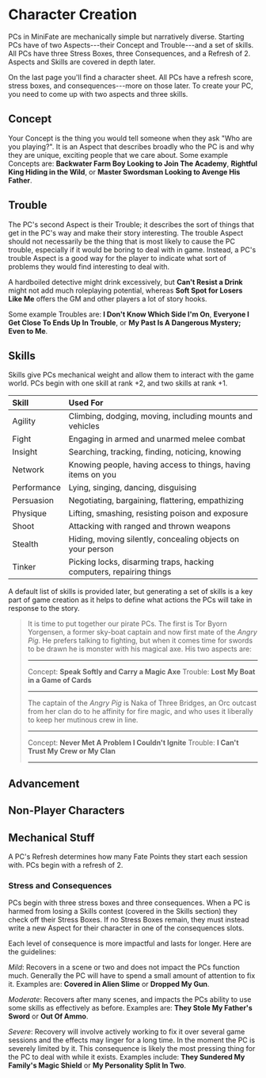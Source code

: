 # Character Creation

<!-- TODO: Example characters?

- Captain Ahab
- Captain Nemo
- Dracula
- Jean Valjean
- King Arthur
- Merlin
- Robin Hood
- Mulan

-->

<!-- TODO: This paragraph is clunky but important. Rewrite. -->

PCs in MiniFate are mechanically simple but narratively diverse. Starting PCs
have of two Aspects---their Concept and Trouble---and a set of skills. All PCs
have three Stress Boxes, three Consequences, and a Refresh of 2. Aspects and
Skills are covered in depth later.

<!-- TODO: integrate this and remove redundancy -->
On the last page you'll find a character sheet. All PCs have a refresh score,
stress boxes, and consequences---more on those later. To create your PC, you
need to come up with two aspects and three skills.

## Concept

<!-- TODO: Rewrite this to avoid ?". -->
Your Concept is the thing you would tell someone when they ask "Who are you
playing?". It is an Aspect that describes broadly who the PC is and why
they are unique, exciting people that we care about. Some example Concepts
are: **Backwater Farm Boy Looking to Join The Academy**, **Rightful
King Hiding in the Wild**, or **Master Swordsman Looking to Avenge His
Father**.

## Trouble

<!-- TODO: It's ok (even good!) if your Concept sometimes causes you trouble. It's
ok (even good!) if your trouble sometimes works to your benefit. The whole
point of aspects is that they prompt the players to riff off each other in fun
and unexpected ways.-->

<!-- TODO: Can we make this POP as much as the first sentence above? -->
The PC's second Aspect is their Trouble; it describes the sort of things that
get in the PC's way and make their story interesting. The trouble Aspect
should not necessarily be the thing that is most likely to cause the PC
trouble, especially if it would be boring to deal with in game.  Instead, a
PC's trouble Aspect is a good way for the player to indicate what sort of
problems they would find interesting to deal with.

A hardboiled detective might drink excessively, but **Can't Resist a
Drink** might not add much roleplaying potential, whereas **Soft Spot for
Losers Like Me** offers the GM and other players a lot of story hooks.

Some example Troubles are: **I Don't Know Which Side I'm On**,
**Everyone I Get Close To Ends Up In Trouble**, or **My Past Is A
Dangerous Mystery; Even to Me**.

## Skills

Skills give PCs mechanical weight and allow them to interact with the game
world. PCs begin with one skill at rank +2, and two skills at rank +1.

| Skill       | Used For                                                            |
|:------------|:--------------------------------------------------------------------|
| Agility     | Climbing, dodging, moving, including mounts and vehicles            |
| Fight       | Engaging in armed and unarmed melee combat                          |
| Insight     | Searching, tracking, finding, noticing, knowing                     |
| Network     | Knowing people, having access to things, having items on you        |
| Performance | Lying, singing, dancing, disguising                                 |
| Persuasion  | Negotiating, bargaining, flattering, empathizing                    |
| Physique    | Lifting, smashing, resisting poison and exposure                    |
| Shoot       | Attacking with ranged and thrown weapons                            |
| Stealth     | Hiding, moving silently, concealing objects on your person          |
| Tinker      | Picking locks, disarming traps, hacking computers, repairing things |

A default list of skills is provided later, but generating a set of skills is
a key part of game creation as it helps to define what actions the PCs will
take in response to the story.

> It is time to put together our pirate PCs. The first is Tor Byorn Yorgensen,
> a former sky-boat captain and now first mate of the _Angry Pig_. He prefers
> talking to fighting, but when it comes time for swords to be drawn he is
> monster with his magical axe. His two aspects are:
>
> --------- ------------------------------------------------
>  Concept: **Speak Softly and Carry a Magic Axe**
>  Trouble: **Lost My Boat in a Game of Cards**
> --------- ------------------------------------------------
>
> The captain of the _Angry Pig_ is Naka of Three Bridges, an Orc outcast from
> her clan do to he affinity for fire magic, and who uses it liberally to keep
> her mutinous crew in line.
>
> --------- ------------------------------------------------
>  Concept: **Never Met A Problem I Couldn't Ignite**
>  Trouble: **I Can't Trust My Crew or My Clan**
> --------- ------------------------------------------------

## Advancement

<!-- TODO: Do we need this here? -->

## Non-Player Characters

<!-- TODO: Write this. -->

<!-- TODO: Do groups go here? -->


## Mechanical Stuff <!-- TODO: This moves to another section, right? -->

A PC's Refresh determines how many Fate Points they start each session with.
PCs begin with a refresh of 2. <!-- TODO: Does this change? -->

### Stress and Consequences

<!-- TODO: Do these numbers change? -->
PCs begin with three stress boxes and three consequences. When a PC is harmed
from losing a Skills contest (covered in the Skills section) they check off
their Stress Boxes. If no Stress Boxes remain, they must instead write a new
Aspect for their character in one of the consequences slots.

Each level of consequence is more impactful and lasts for longer. Here are the
guidelines:

<!-- TODO: Can we just number consequences? -->
<!-- TODO: Can we nail down how long they last? Have we defined "Session". -->

_Mild_: Recovers in a scene or two and does not impact the PCs function much.
Generally the PC will have to spend a small amount of attention to fix it.
Examples are: **Covered in Alien Slime** or **Dropped My Gun**.

_Moderate_: Recovers after many scenes, and impacts the PCs ability to use
some skills as effectively as before. Examples are: **They Stole My
Father's Sword** or **Out Of Ammo**.

_Severe_: Recovery will involve actively working to fix it over several game
sessions and the effects may linger for a long time. In the moment the PC is
severely limited by it. This consequence is likely the most pressing thing for
the PC to deal with while it exists. Examples include: **They Sundered
My Family's Magic Shield** or **My Personality Split In Two**.
